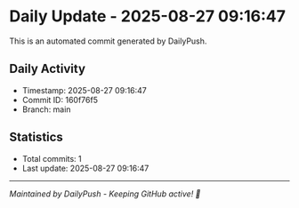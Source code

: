 # Daily Update - 2025-08-27 09:16:47

This is an automated commit generated by DailyPush.

## Daily Activity
- Timestamp: 2025-08-27 09:16:47
- Commit ID: 160f76f5
- Branch: main

## Statistics
- Total commits: 1
- Last update: 2025-08-27 09:16:47

---
*Maintained by DailyPush - Keeping GitHub active! 🚀*
